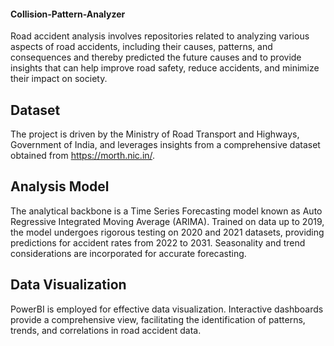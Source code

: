 
#### Collision-Pattern-Analyzer

Road accident analysis involves repositories related to analyzing various aspects of road accidents, including their causes, patterns, and consequences and thereby predicted the future causes and to provide insights that can help improve road safety, reduce accidents, and minimize their impact on society.

## Dataset
The project is driven by the Ministry of Road Transport and Highways, Government of India, and leverages insights from a comprehensive dataset obtained from https://morth.nic.in/.

## Analysis Model
The analytical backbone is a Time Series Forecasting model known as Auto Regressive Integrated Moving Average (ARIMA). Trained on data up to 2019, the model undergoes rigorous testing on 2020 and 2021 datasets, providing predictions for accident rates from 2022 to 2031. Seasonality and trend considerations are incorporated for accurate forecasting.

## Data Visualization
PowerBI is employed for effective data visualization. Interactive dashboards provide a comprehensive view, facilitating the identification of patterns, trends, and correlations in road accident data.
